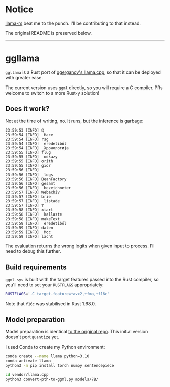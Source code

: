 # Notice

[llama-rs](https://github.com/setzer22/llama-rs) beat me to the punch. I'll be contributing to that instead.

The original README is preserved below.

---

# ggllama

`ggllama` is a Rust port of [ggerganov's llama.cpp](https://github.com/ggerganov/llama.cpp), so that it can be deployed with greater ease.

The current version uses `ggml` directly, so you will require a C compiler. PRs welcome to switch to a more Rust-y solution!

## Does it work?

Not at the time of writing, no. It runs, but the inference is garbage:

```log
23:59:53 [INFO] ℚ
23:59:54 [INFO]  Насе
23:59:54 [INFO] rsg
23:59:54 [INFO]  eredetiből
23:59:54 [INFO]  Хронологија
23:59:55 [INFO] flug
23:59:55 [INFO]  odkazy
23:59:55 [INFO] orith
23:59:55 [INFO] gior
23:59:56 [INFO]
23:59:56 [INFO]  logs
23:59:56 [INFO] BeanFactory
23:59:56 [INFO] gesamt
23:59:56 [INFO]  bezeichneter
23:59:57 [INFO] Webachiv
23:59:57 [INFO] brie
23:59:57 [INFO]  listade
23:59:57 [INFO] ⊤
23:59:58 [INFO] xtart
23:59:58 [INFO]  kallaste
23:59:58 [INFO] makeText
23:59:58 [INFO]  eredetiből
23:59:59 [INFO] daten
23:59:59 [INFO]  Мос
23:59:59 [INFO] lacht
```

The evaluation returns the wrong logits when given input to process. I'll need to debug this further.

## Build requirements

`ggml-sys` is built with the target features passed into the Rust compiler, so you'll need to set your `RUSTFLAGS` appropriately:

```sh
RUSTFLAGS='-C target-feature=+avx2,+fma,+f16c'
```

Note that `f16c` was stabilised in Rust 1.68.0.

## Model preparation

Model preparation is identical [to the original repo](https://github.com/ggerganov/llama.cpp/blob/master/README.md#usage). This initial version doesn't port `quantize` yet.

I used Conda to create my Python environment:

```sh
conda create --name llama python=3.10
conda activate llama
python3 -m pip install torch numpy sentencepiece

cd vendor/llama.cpp
python3 convert-pth-to-ggml.py models/7B/
```
